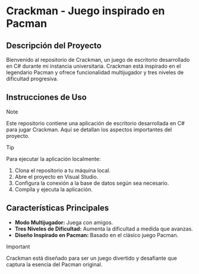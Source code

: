 # Crackman - Juego inspirado en Pacman



## Descripción del Proyecto

Bienvenido al repositorio de Crackman, un juego de escritorio desarrollado en C# durante mi instancia universitaria. Crackman está inspirado en el legendario Pacman y ofrece funcionalidad multijugador y tres niveles de dificultad progresiva.

## Instrucciones de Uso

> [!NOTE]
> Este repositorio contiene una aplicación de escritorio desarrollada en C# para jugar Crackman. Aquí se detallan los aspectos importantes del proyecto.

> [!TIP]
> Para ejecutar la aplicación localmente:
>1. Clona el repositorio a tu máquina local.
>2. Abre el proyecto en Visual Studio.
>3. Configura la conexión a la base de datos según sea necesario.
>4. Compila y ejecuta la aplicación.

## Características Principales

- **Modo Multijugador:** Juega con amigos.
- **Tres Niveles de Dificultad:** Aumenta la dificultad a medida que avanzas.
- **Diseño Inspirado en Pacman:** Basado en el clásico juego Pacman.

> [!IMPORTANT]
> Crackman está diseñado para ser un juego divertido y desafiante que captura la esencia del Pacman original.
